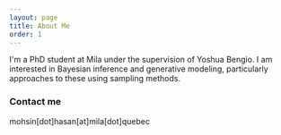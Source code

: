 ```yaml
---
layout: page
title: About Me
order: 1
---
```


I'm a PhD student at Mila under the supervision of Yoshua Bengio. I am interested in Bayesian inference and generative modeling, particularly approaches to these using sampling methods.

### Contact me

mohsin[dot]hasan[at]mila[dot]quebec
